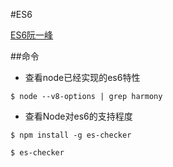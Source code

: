 #ES6

[ES6阮一峰](http://es6.ruanyifeng.com/)

##命令

- 查看node已经实现的es6特性

`$ node --v8-options | grep harmony`

- 查看Node对es6的支持程度

```
$ npm install -g es-checker

$ es-checker
```
